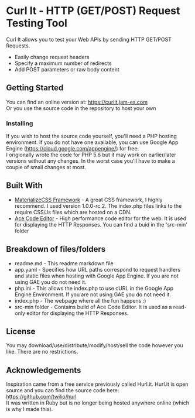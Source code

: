 # Curl It - HTTP (GET/POST) Request Testing Tool
Curl It allows you to test your Web APIs by sending HTTP GET/POST Requests.
* Easily change request headers
* Specify a maximum number of redirects
* Add POST parameters or raw body content

## Getting Started
You can find an online version at: https://curlit.jam-es.com  
Or you use the source code in the repository to host your own

### Installing
If you wish to host the source code yourself, you'll need a PHP hosting environment. If you do not have one available, you can use Google App Engine (https://cloud.google.com/appengine/) for free.  
I origionally wrote the code for PHP 5.6 but it may work on earlier/later versions without any changes. In the worst case you'll have to make a couple of small changes at most.

## Built With

* [MaterializeCSS Framework](https://materializecss.com/) - A great CSS framework, I highly recommend. I used version 1.0.0-rc.2. The index.php files links to the require CSS/Js files which are hosted on a CDN.
* [Ace Code Editor](https://ace.c9.io/) - High performance code editor for the web. It is used for displaying the HTTP Responses. You can find a buid in the 'src-min' folder

## Breakdown of files/folders
* readme.md - This readme markdown file
* app.yaml - Specifies how URL paths correspond to request handlers and static files when hosting with Google App Engine. If you are not using GAE you do not need it.
* php.ini - This allows the index.php to use cURL in the Google App Engine Environment. If you are not using GAE you do not need it.
* index.php - The webpage where all the fun happens :)
* src-min folder - Contains build of Ace Code Editor. It is used as a read-only editor for displaying the HTTP Responses.

## License

You may download/use/distribute/modify/host/sell the code however you like. There are no restrictions.

## Acknowledgements

Inspiration came from a free service previously called Hurl.it. Hurl.it is open source and you can find the source code here: https://github.com/twilio/hurl  
It was written in Ruby but is no longer being hosted anywhere online (which is why I made this).
